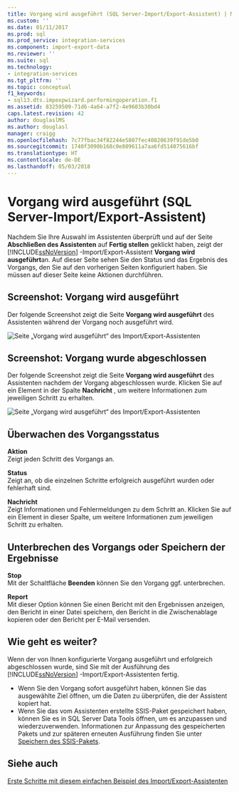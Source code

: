 ```yaml
---
title: Vorgang wird ausgeführt (SQL Server-Import/Export-Assistent) | Microsoft-Dokumentation
ms.custom: ''
ms.date: 01/11/2017
ms.prod: sql
ms.prod_service: integration-services
ms.component: import-export-data
ms.reviewer: ''
ms.suite: sql
ms.technology:
- integration-services
ms.tgt_pltfrm: ''
ms.topic: conceptual
f1_keywords:
- sql13.dts.impexpwizard.performingoperation.f1
ms.assetid: 83259509-71d6-4a64-a7f2-4e9603b30bd4
caps.latest.revision: 42
author: douglaslMS
ms.author: douglasl
manager: craigg
ms.openlocfilehash: 7c77fbac34f82244e5807fec40820639f91de5b0
ms.sourcegitcommit: 1740f3090b168c0e809611a7aa6fd514075616bf
ms.translationtype: HT
ms.contentlocale: de-DE
ms.lasthandoff: 05/03/2018
---
```

# <a name="performing-operation-sql-server-import-and-export-wizard"></a>Vorgang wird ausgeführt (SQL Server-Import/Export-Assistent)
Nachdem Sie Ihre Auswahl im Assistenten überprüft und auf der Seite **Abschließen des Assistenten** auf **Fertig stellen** geklickt haben, zeigt der [!INCLUDE[ssNoVersion](../../includes/ssnoversion-md.md)] -Import/Export-Assistent **Vorgang wird ausgeführt**an. Auf dieser Seite sehen Sie den Status und das Ergebnis des Vorgangs, den Sie auf den vorherigen Seiten konfiguriert haben. Sie müssen auf dieser Seite keine Aktionen durchführen.

## <a name="screen-shot---operation-in-progress"></a>Screenshot: Vorgang wird ausgeführt 
 Der folgende Screenshot zeigt die Seite **Vorgang wird ausgeführt** des Assistenten während der Vorgang noch ausgeführt wird.  
  
 ![Seite „Vorgang wird ausgeführt“ des Import/Export-Assistenten](../../integration-services/import-export-data/media/performing-operation1.png "Seite „Vorgang wird ausgeführt“ des Import/Export-Assistenten")  

## <a name="screen-shot---operation-completed"></a>Screenshot: Vorgang wurde abgeschlossen 
 Der folgende Screenshot zeigt die Seite **Vorgang wird ausgeführt** des Assistenten nachdem der Vorgang abgeschlossen wurde. Klicken Sie auf ein Element in der Spalte **Nachricht** , um weitere Informationen zum jeweiligen Schritt zu erhalten.  
  
 ![Seite „Vorgang wird ausgeführt“ des Import/Export-Assistenten](../../integration-services/import-export-data/media/performing-operation2.png "Seite „Vorgang wird ausgeführt“ des Import/Export-Assistenten")  
  
## <a name="watch-the-progress-of-the-operation"></a>Überwachen des Vorgangsstatus
 **Aktion**  
 Zeigt jeden Schritt des Vorgangs an.  
  
 **Status**  
 Zeigt an, ob die einzelnen Schritte erfolgreich ausgeführt wurden oder fehlerhaft sind.  
  
 **Nachricht**  
 Zeigt Informationen und Fehlermeldungen zu dem Schritt an. Klicken Sie auf ein Element in dieser Spalte, um weitere Informationen zum jeweiligen Schritt zu erhalten.

## <a name="interrupt-the-operation-or-save-the-results"></a>Unterbrechen des Vorgangs oder Speichern der Ergebnisse
 **Stop**  
 Mit der Schaltfläche **Beenden** können Sie den Vorgang ggf. unterbrechen.  
  
 **Report**  
 Mit dieser Option können Sie einen Bericht mit den Ergebnissen anzeigen, den Bericht in einer Datei speichern, den Bericht in die Zwischenablage kopieren oder den Bericht per E-Mail versenden.  
  
## <a name="whats-next"></a>Wie geht es weiter?  
 Wenn der von Ihnen konfigurierte Vorgang ausgeführt und erfolgreich abgeschlossen wurde, sind Sie mit der Ausführung des [!INCLUDE[ssNoVersion](../../includes/ssnoversion-md.md)] -Import/Export-Assistenten fertig.  
-   Wenn Sie den Vorgang sofort ausgeführt haben, können Sie das ausgewählte Ziel öffnen, um die Daten zu überprüfen, die der Assistent kopiert hat.  
-   Wenn Sie das vom Assistenten erstellte SSIS-Paket gespeichert haben, können Sie es in SQL Server Data Tools öffnen, um es anzupassen und wiederzuverwenden. Informationen zur Anpassung des gespeicherten Pakets und zur späteren erneuten Ausführung finden Sie unter [Speichern des SSIS-Pakets](../../integration-services/import-export-data/save-ssis-package-sql-server-import-and-export-wizard.md).

## <a name="see-also"></a>Siehe auch
[Erste Schritte mit diesem einfachen Beispiel des Import/Export-Assistenten](../../integration-services/import-export-data/get-started-with-this-simple-example-of-the-import-and-export-wizard.md)


